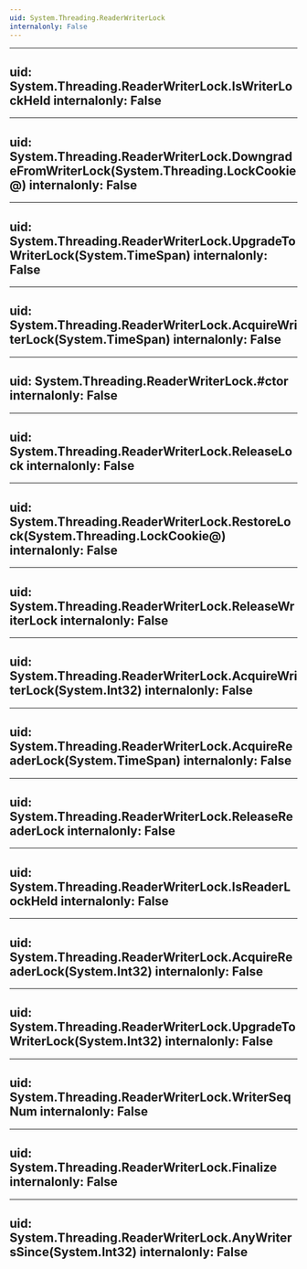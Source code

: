 ```yaml
---
uid: System.Threading.ReaderWriterLock
internalonly: False
---
```


---
uid: System.Threading.ReaderWriterLock.IsWriterLockHeld
internalonly: False
---

---
uid: System.Threading.ReaderWriterLock.DowngradeFromWriterLock(System.Threading.LockCookie@)
internalonly: False
---

---
uid: System.Threading.ReaderWriterLock.UpgradeToWriterLock(System.TimeSpan)
internalonly: False
---

---
uid: System.Threading.ReaderWriterLock.AcquireWriterLock(System.TimeSpan)
internalonly: False
---

---
uid: System.Threading.ReaderWriterLock.#ctor
internalonly: False
---

---
uid: System.Threading.ReaderWriterLock.ReleaseLock
internalonly: False
---

---
uid: System.Threading.ReaderWriterLock.RestoreLock(System.Threading.LockCookie@)
internalonly: False
---

---
uid: System.Threading.ReaderWriterLock.ReleaseWriterLock
internalonly: False
---

---
uid: System.Threading.ReaderWriterLock.AcquireWriterLock(System.Int32)
internalonly: False
---

---
uid: System.Threading.ReaderWriterLock.AcquireReaderLock(System.TimeSpan)
internalonly: False
---

---
uid: System.Threading.ReaderWriterLock.ReleaseReaderLock
internalonly: False
---

---
uid: System.Threading.ReaderWriterLock.IsReaderLockHeld
internalonly: False
---

---
uid: System.Threading.ReaderWriterLock.AcquireReaderLock(System.Int32)
internalonly: False
---

---
uid: System.Threading.ReaderWriterLock.UpgradeToWriterLock(System.Int32)
internalonly: False
---

---
uid: System.Threading.ReaderWriterLock.WriterSeqNum
internalonly: False
---

---
uid: System.Threading.ReaderWriterLock.Finalize
internalonly: False
---

---
uid: System.Threading.ReaderWriterLock.AnyWritersSince(System.Int32)
internalonly: False
---

